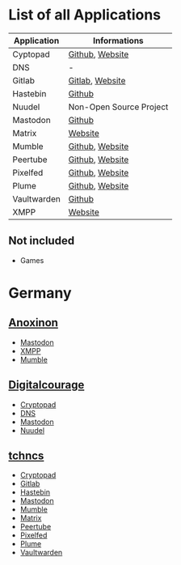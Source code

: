 # List of all Applications

Application | Informations
-------- | --------
Cyptopad | [Github](https://github.com/xwiki-labs/cryptpad), [Website](https://cryptpad.org)
DNS | -
Gitlab | [Gitlab](https://gitlab.com/gitlab-org/gitlab), [Website](https://about.gitlab.com)
Hastebin | [Github](https://github.com/toptal/haste-server)
Nuudel | Non-Open Source Project
Mastodon | [Github](https://github.com/mastodon/mastodon)
Matrix | [Website](https://matrix.org)
Mumble | [Github](https://github.com/mumble-voip/mumble), [Website](https://www.mumble.info)
Peertube | [Github](https://github.com/Chocobozzz/PeerTube), [Website](https://joinpeertube.org)
Pixelfed | [Github](https://github.com/pixelfed/pixelfed), [Website](https://pixelfed.org)
Plume | [Github](https://github.com/Plume-org/Plume), [Website](https://joinplu.me)
Vaultwarden | [Github](https://github.com/dani-garcia/vaultwarden)
XMPP | [Website](https://xmpp.org)

## Not included 
* Games

# Germany
## [Anoxinon](https://anoxinon.de/)
* [Mastodon](https://social.anoxinon.de/)
* [XMPP](https://anoxinon.de/dienste/anoxinonmessenger/#registrieren)
* [Mumble](https://anoxinon.de/dienste/mumble/)

## [Digitalcourage](https://digitalcourage.de/)
* [Cryptopad](https://cryptpad.digitalcourage.de/)
* [DNS](https://digitalcourage.de/support/zensurfreier-dns-server/)
* [Mastodon](https://digitalcourage.social/)
* [Nuudel](https://nuudel.digitalcourage.de/)

## [tchncs](https://tchncs.de/)
* [Cryptopad](https://pad.tchncs.de/)
* [Gitlab](https://git.tchncs.de/)
* [Hastebin](https://haste.tchncs.de/)
* [Mastodon](https://social.tchncs.de/)
* [Mumble](https://tchncs.de/mumble/)
* [Matrix](https://chat.tchncs.de/) 
* [Peertube](https://tube.tchncs.de/)
* [Pixelfed](https://pixel.tchncs.de/)
* [Plume](https://write.tchncs.de/)
* [Vaultwarden](https://vault.tchncs.de/)

